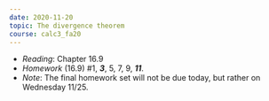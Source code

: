 ```yaml
---
date: 2020-11-20
topic: The divergence theorem
course: calc3_fa20
---
```


- *Reading*: Chapter 16.9
- *Homework* (16.9) #1, ***3***, 5, 7, 9, ***11***.
- *Note*: The final homework set will not be due today, but rather on Wednesday 11/25.

